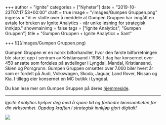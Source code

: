 +++
author = "Ignite"
categories = ["Nyheter"]
date = "2019-10-23T07:17:53+00:00"
draft = true
image = "/images/Gumpen Gruppen.png"
ingress = "Vi er stolte over å meddele at Gumpen Gruppen har inngått en avtale for bruken av Ignite Analytics - vår unike løsning for strategisk innkjøp."
showmainimg = false
tags = ["Ignite Analytics", "Gumpen Gruppen"]
title = "Gumpen Gruppen + Ignite Analytics = Sant"

+++
![](/images/Gumpen Gruppen.png)

Gumpen Gruppen er en norsk bilforhandler, hvor den første bilforretningen ble startet opp i sentrum av Kristiansand i 1936. I dag har konsernet over 450 ansatte som fordeles på avdelinger i Lyngdal, Mandal, Kristiansand, Skien og Porsgrunn. Gumpen Gruppen omsetter over 7.000 biler hvert år som er fordelt på Audi, Volkswagen, Skoda, Jaguar, Land Rover, Nissan og Kia. I tillegg eier konsernet en MC butikk i Lyngdal.

Du kan lese mer om Gumpen Gruppen på deres [hjemmeside](https://www.gumpen.no/ "Gumpen Gruppen").

***

_Ignite Analytics hjelper deg med å spare tid og forbedre lønnsomheten for din virksomhet. Oppdag kraften i strategisk innkjøp gjort digitalt!_

[![](https://www.ignite.no/images/Pr%C3%B8v%20Ignite%20Analytics%20-%201200%20x100.png)](https://www.ignite.no/ignite-analytics/demo/ "Prøv Ignite Analytics")